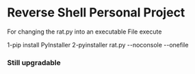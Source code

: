 <h1>Reverse Shell Personal Project</h1>
For changing the rat.py into an executable File execute 



1-pip install PyInstaller
2-pyinstaller rat.py --noconsole --onefile

<h3>Still upgradable</h3>
